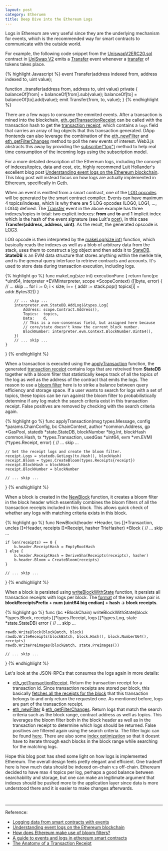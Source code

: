 ```yaml
---
layout: post
category: Etheruem
title: Deep Dive into the Ethereum Logs
---
```


Logs in Ethereum are very useful since they are the underlying
mechanism for events, which is the recommended way for smart contracts
to communicate with the outside world.

For example, the following code snippet from the
[UniswapV2ERC20.sol](https://github.com/Uniswap/v2-core/blob/4dd59067c76dea4a0e8e4bfdda41877a6b16dedc/contracts/UniswapV2ERC20.sol#L60)
contract in [UniSwap V2](https://uniswap.org/blog/uniswap-v2) emits
a
[Transfer](https://github.com/Uniswap/v2-core/blob/4dd59067c76dea4a0e8e4bfdda41877a6b16dedc/contracts/UniswapV2ERC20.sol#L22)
event whenever a
[transfer](https://github.com/Uniswap/v2-core/blob/4dd59067c76dea4a0e8e4bfdda41877a6b16dedc/contracts/UniswapV2ERC20.sol#L68)
of tokens takes place.

{% highlight Javascript %}
event Transfer(address indexed from, address indexed to, uint value);

function _transfer(address from, address to, uint value) private {
  balanceOf[from] = balanceOf[from].sub(value);
  balanceOf[to] = balanceOf[to].add(value);
  emit Transfer(from, to, value);
}
{% endhighlight %}

There are a few ways to consume the emmited events. After a
transaction is mined into the blockchain,
[eth_getTransactionReceipt](https://eth.wiki/json-rpc/API#eth_gettransactionreceipt)
can be called with the transaction hash to get the [transaction
receipt](https://eth.wiki/json-rpc/API#eth_getfilterchanges), which
contains a `logs` field that carries an array of log objects that this
transaction generated. DApp frontends can also leverage the
combination of the
[eth_newFilter](https://eth.wiki/json-rpc/API#eth_newfilter) and
[eth_getFilterChanges](https://eth.wiki/json-rpc/API#eth_getfilterchanges)
method to poll the new events of interest. Web3.js abstracts this away
by providing the
[subscribe("log")](https://web3js.readthedocs.io/en/v1.2.11/web3-eth-subscribe.html#subscribe-logs)
method to help real time consumption of the incoming logs using the
subscription model.

For a more detailed description of the Ethereum logs, including the
concept of indexes/topics, data and cost, etc, highly recommend Luit
Hollander's excellent blog post [Understanding event logs on the
Ethereum
blockchain](https://medium.com/mycrypto/understanding-event-logs-on-the-ethereum-blockchain-f4ae7ba50378). This
blog post will instead focus on how logs are actually implemented in Ethereum,
specifically in [Geth](https://geth.ethereum.org/).

When an event is emitted from a smart contract, one of the [LOG
opcodes](https://github.com/ethereum/go-ethereum/blob/b1e72f7ea998ad662166bcf23705ca59cf81e925/core/vm/opcodes.go#L198)
will be generated by the smart contract compiler. Events can have
maximum 4 topics/indexes, which is why there are 5 LOG opcodes (LOG0,
LOG1, ..., LOG4) defined. The
[Transfer](https://github.com/Uniswap/v2-core/blob/4dd59067c76dea4a0e8e4bfdda41877a6b16dedc/contracts/UniswapV2ERC20.sol#L22)
event in the above example has three indexes/topics in total: two
explicit indexes: **from** and **to** and 1 implicit index which is the hash of the event
signature (see Luit's
[post](https://medium.com/mycrypto/understanding-event-logs-on-the-ethereum-blockchain-f4ae7ba50378)),
in this case **Transfer(address, address, uint)**. As the
result, the generated opscode is
[LOG3](https://github.com/ethereum/go-ethereum/blob/b1e72f7ea998ad662166bcf23705ca59cf81e925/core/vm/opcodes.go#L202).

LOG opcode is then interpreted by the [makeLog(size
int)](https://github.com/ethereum/go-ethereum/blob/master/core/vm/instructions.go#L844)
function, which basically reads the indexes as well as a blob of
arbitrary data from the stack, uses them to construct a
[log](https://github.com/ethereum/go-ethereum/blob/master/core/types/log.go#L31)
object and then adds it to
[StateDB](https://github.com/ethereum/go-ethereum/blob/master/core/state/statedb.go#L64). **StateDB**
is an EVM data structure that stores anything within the merkle trie, and
is the general query interface to retrieve contracts and
accounts. It's used to store data during transaction execution,
including logs.

{% highlight go %}
func makeLog(size int) executionFunc {
	return func(pc *uint64, interpreter *EVMInterpreter, scope *ScopeContext) ([]byte, error) {
        // ... skip ...
		for i := 0; i < size; i++ {
			addr := stack.pop()
			topics[i] = addr.Bytes32()
		}

        // ... skip ...
		interpreter.evm.StateDB.AddLog(&types.Log{
			Address: scope.Contract.Address(),
			Topics:  topics,
			Data:    d,
			// This is a non-consensus field, but assigned here because
			// core/state doesn't know the current block number.
			BlockNumber: interpreter.evm.Context.BlockNumber.Uint64(),
		})
        // ... skip ...
	}
}
{% endhighlight %}

When a transaction is executed using the
[applyTransaction](https://github.com/ethereum/go-ethereum/blob/master/core/state_processor.go#L95)
function, the generated [transaction
receipt](http://man.hubwiz.com/docset/Ethereum.docset/Contents/Resources/Documents/eth_getTransactionReceipt.html)
contains logs that are retreived from **StateDB** together with a
bloom filter that statistically keeps track of all the topics of the
log as well as the address of the contract that emits the logs. The
reason to use a [bloom
filter](https://en.wikipedia.org/wiki/Bloom_filter) here is to strike
a balance between query efficiency and storage space. If a user wants
to search for logs with a set of topics, these topics can be run
against the bloom filter to probabilistically determine if any log
match the search criteria exist in this transaction receipt. False
positives are removed by checking with the search criteria again.

{% highlight go %}
func applyTransaction(msg types.Message, config *params.ChainConfig, bc ChainContext, author *common.Address, gp *GasPool, statedb *state.StateDB, blockNumber *big.Int, blockHash common.Hash, tx *types.Transaction, usedGas *uint64, evm *vm.EVM) (*types.Receipt, error) {
    // ... skip ...

	// Set the receipt logs and create the bloom filter.
	receipt.Logs = statedb.GetLogs(tx.Hash(), blockHash)
	receipt.Bloom = types.CreateBloom(types.Receipts{receipt})
	receipt.BlockHash = blockHash
	receipt.BlockNumber = blockNumber

    // ... skip ...
}
{% endhighlight %}

When a block is created in the
[NewBlock](https://github.com/ethereum/go-ethereum/blob/master/core/types/block.go#L198)
function, it creates a bloom filter in the block header which
essentially combines the bloom filters of all the transaction receipts
included in this block. This allows quick check of whether any logs
with matching criteria exists in this block.

{% highlight go %}
func NewBlock(header *Header, txs []*Transaction, uncles []*Header, receipts []*Receipt, hasher TrieHasher) *Block {
    // ... skip ...

	if len(receipts) == 0 {
		b.header.ReceiptHash = EmptyRootHash
	} else {
		b.header.ReceiptHash = DeriveSha(Receipts(receipts), hasher)
		b.header.Bloom = CreateBloom(receipts)
	}

    // ... skip ...
}
{% endhighlight %}

When a block is persisted using
[writeBlockWithState](https://github.com/ethereum/go-ethereum/blob/master/core/blockchain.go#L1175)
function, it persists all transaction receipts with logs per
block. The
[format](https://github.com/ethereum/go-ethereum/blob/master/core/rawdb/schema.go#L88)
of the key value pair is **blockReceiptsPrefix + num (uint64 big endian) + hash -> block receipts**.

{% highlight go %}
func (bc *BlockChain) writeBlockWithState(block *types.Block, receipts []*types.Receipt, logs []*types.Log, state *state.StateDB) error {
    // ... skip ...

	rawdb.WriteBlock(blockBatch, block)
	rawdb.WriteReceipts(blockBatch, block.Hash(), block.NumberU64(), receipts)
	rawdb.WritePreimages(blockBatch, state.Preimages())

    // ... skip ...
}
{% endhighlight %}

Let's look at the JSON-RPCs that consumes the logs again in more details:
- [eth_getTransactionReceipt](https://eth.wiki/json-rpc/API#eth_gettransactionreceipt).
  Return the transaction receipt for a transaction id. Since
  transaction receipts are stored per block, this basically
  [fetches all the receipts for the
  block](https://github.com/ethereum/go-ethereum/blob/master/internal/ethapi/api.go#L1615)
  that this transaction belongs to and only return the requested
  one. As mentioned before, logs are part of the transaction receipt.
- [eth_newFilter](https://eth.wiki/json-rpc/API#eth_newfilter) &
  [eth_getFilterChanges](https://eth.wiki/json-rpc/API#eth_getfilterchanges).
  Return logs that match the search criteria such as the block range,
  contract address as well as topics. This leverages the bloom filter
  both in the block header as well as in the transaction receipt to
  determine which logs should be returned. False positives are
  filtered again using the search criteria. The filter logic can be found
  [here](https://github.com/ethereum/go-ethereum/blob/master/eth/filters/filter.go#L119). There
  are also some [index
  optimization](https://github.com/ethereum/go-ethereum/blob/master/eth/filters/filter.go#L153)
  so that it doesnt have to iterate through each blocks in the block
  range while searching for the matching logs.

Hope this blog post has shed some light on how logs is implemented
Ethereum. The overall design feels pretty elegant and efficient. One
tradeoff here is how much data should be indexed on-chain v.s
off-chain. Ethereum decided to have max 4 topics per log, perhaps a
good balance between searchability and storage, but one can make an
legitimate argument that indexes should be pushed more to the
application layer since data is more understood there and it is easier
to make changes afterwards.

<br/>

----

Reference:
- [Logging data from smart contracts with events](https://ethereum.org/ig/developers/tutorials/logging-events-smart-contracts/)
- [Understanding event logs on the Ethereum blockchain](https://medium.com/mycrypto/understanding-event-logs-on-the-ethereum-blockchain-f4ae7ba50378)
- [How does Ethereum make use of bloom filters?](https://ethereum.stackexchange.com/questions/3418/how-does-ethereum-make-use-of-bloom-filters/3426)
- [A guide to events and logs in ethereum smart contracts](https://consensys.net/blog/developers/guide-to-events-and-logs-in-ethereum-smart-contracts/~)
- [The Anatomy of a Transaction Receipt](https://medium.com/remix-ide/the-anatomy-of-a-transaction-receipt-d935aacc9fcd)